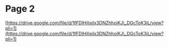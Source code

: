# Page 2

[https://drive.google.com/file/d/1fFDIHjlisjlx3DNZhhoiKJ\_DGcToK3jL/view?pli=1](https://drive.google.com/file/d/1fFDIHjlisjlx3DNZhhoiKJ\_DGcToK3jL/view?pli=1)
